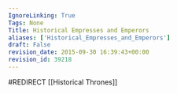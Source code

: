 ```yaml
---
IgnoreLinking: True
Tags: None
Title: Historical Empresses and Emperors
aliases: ['Historical_Empresses_and_Emperors']
draft: False
revision_date: 2015-09-30 16:39:43+00:00
revision_id: 39218
---
```


#REDIRECT [[Historical Thrones]]